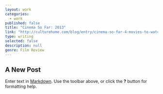 ```yaml
---
layout: work
categories: 
  - work
published: false
title: "Cinema So Far: 2013"
link: "http://culturehome.com/blog/entry/cinema-so-far-4-movies-to-watch-in-2013/"
type: writing
selected: false
description: null
genre: Film Review
---
```


## A New Post

Enter text in [Markdown](http://daringfireball.net/projects/markdown/). Use the toolbar above, or click the **?** button for formatting help.